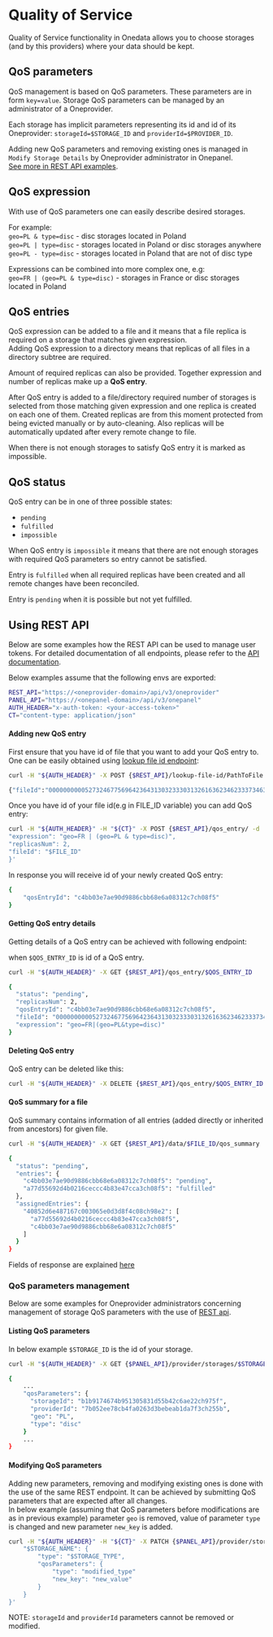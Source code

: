 # Quality of Service

<!-- toc -->

Quality of Service functionality in Onedata allows you to choose storages 
(and by this providers) where your data should be kept. 

## QoS parameters
QoS management is based on QoS parameters. These parameters are in form `key=value`. 
Storage QoS parameters can be managed by an administrator of a Oneprovider.

Each storage has implicit parameters representing its id and id of its Oneprovider: 
`storageId=$STORAGE_ID` and `providerId=$PROVIDER_ID`.

Adding new QoS parameters and removing existing ones is managed 
in `Modify Storage Details` by Oneprovider administrator in Onepanel.  
[See more in REST API examples](#qos-parameters-management).

## QoS expression
With use of QoS parameters one can easily describe desired storages. 

For example:  
`geo=PL & type=disc` - disc storages located in Poland  
`geo=PL | type=disc` - storages located in Poland or disc storages anywhere  
`geo=PL - type=disc` - storages located in Poland that are not of disc type  

Expressions can be combined into more complex one, e.g:  
`geo=FR | (geo=PL & type=disc)` - storages in France or disc storages located in Poland

## QoS entries
QoS expression can be added to a file and it means that a file replica
is required on a storage that matches given expression.  
Adding QoS expression to a directory means that replicas of all 
files in a directory subtree are required.

Amount of required replicas can also be provided. Together expression and number 
of replicas make up a **QoS entry**.

After QoS entry is added to a file/directory required number of storages is selected 
from those matching given expression and one replica is created on each one of them. 
Created replicas are from this moment protected from being evicted manually or by auto-cleaning.
Also replicas will be automatically updated after every remote change to file.

When there is not enough storages to satisfy QoS entry it is marked as impossible. 

## QoS status
QoS entry can be in one of three possible states:
 - `pending`
 - `fulfilled`
 - `impossible`
 
When QoS entry is `impossible` it means that there are not enough storages with 
required QoS parameters so entry cannot be satisfied.

Entry is `fulfilled` when all required replicas have been created and all remote changes have been reconciled.

Entry is `pending` when it is possible but not yet fulfilled.


## Using REST API

Below are some examples how the REST API can be used to manage user tokens. For
detailed documentation of all endpoints, please refer to the 
[API documentation](https://onedata.org/#/home/api/latest/oneprovider?anchor=tag/QoS).

Below examples assume that the following envs are exported:

```bash
REST_API="https://<oneprovider-domain>/api/v3/oneprovider"
PANEL_API="https://<onepanel-domain>/api/v3/onepanel"
AUTH_HEADER="x-auth-token: <your-access-token>"
CT="content-type: application/json"
```

#### Adding new QoS entry

First ensure that you have id of file that you want to add your QoS entry to. 
One can be easily obtained using [lookup file id endpoint](https://onedata.org/#/home/api/latest/oneprovider?anchor=operation/lookup_file_id):

```bash
curl -H "${AUTH_HEADER}" -X POST {$REST_API}/lookup-file-id/PathToFile
```

```bash
{"fileId":"000000000052732467756964236431303233303132616362346233373463306263626339666535303630343135636861356536236334613030626466613534643064636666656335633430313039633762663635636861356536"}
```

Once you have id of your file id(e.g in FILE_ID variable) you can add QoS entry:

```bash
curl -H "${AUTH_HEADER}" -H "${CT}" -X POST {$REST_API}/qos_entry/ -d '{
"expression": "geo=FR | (geo=PL & type=disc)", 
"replicasNum": 2, 
"fileId": "$FILE_ID"
}'
```

In response you will receive id of your newly created QoS entry:

```bash
{
    "qosEntryId": "c4bb03e7ae90d9886cbb68e6a08312c7ch08f5"
}
```

#### Getting QoS entry details

Getting details of a QoS entry can be achieved with following endpoint:

when `$QOS_ENTRY_ID` is id of a QoS entry.

```bash
curl -H "${AUTH_HEADER}" -X GET {$REST_API}/qos_entry/$QOS_ENTRY_ID
```

```bash
{
  "status": "pending",
  "replicasNum": 2,
  "qosEntryId": "c4bb03e7ae90d9886cbb68e6a08312c7ch08f5",
  "fileId": "000000000052732467756964236431303233303132616362346233373463306263626339666535303630343135636861356536236334613030626466613534643064636666656335633430313039633762663635636861356536",
  "expression": "geo=FR|(geo=PL&type=disc)"
}
```

#### Deleting QoS entry

QoS entry can be deleted like this:

```bash
curl -H "${AUTH_HEADER}" -X DELETE {$REST_API}/qos_entry/$QOS_ENTRY_ID
```

#### QoS summary for a file

QoS summary contains information of all entries (added directly or inherited from ancestors) for given file.

```bash
curl -H "${AUTH_HEADER}" -X GET {$REST_API}/data/$FILE_ID/qos_summary
```

```bash
{
  "status": "pending",
  "entries": {
    "c4bb03e7ae90d9886cbb68e6a08312c7ch08f5": "pending",
    "a77d55692d4b0216ceccc4b83e47cca3ch08f5": "fulfilled"
  },
  "assignedEntries": {
    "40852d6e487167c003065e0d3d8f4c08ch98e2": [
      "a77d55692d4b0216ceccc4b83e47cca3ch08f5",
      "c4bb03e7ae90d9886cbb68e6a08312c7ch08f5"
    ]
  }
}
```
Fields of response are explained [here](https://onedata.org/#/home/api/latest/oneprovider?anchor=operation/get_file_qos_summary)

### QoS parameters management

Below are some examples for Oneprovider administrators concerning management of storage 
QoS parameters with the use of [REST api](https://onedata.org/#/home/api/latest/onepanel?anchor=operation/get_storage_details).

#### Listing QoS parameters

In below example `$STORAGE_ID` is the id of your storage.

```bash
curl -H "${AUTH_HEADER}" -X GET {$PANEL_API}/provider/storages/$STORAGE_ID
```

```bash
{
    ...
    "qosParameters": {
      "storageId": "b1b9174674b951305831d55b42c6ae22ch975f",
      "providerId": "7b052ee78cb4fa0263d3bebeab1da7f3ch255b",
      "geo": "PL",
      "type": "disc"
    }
    ...
}
```

#### Modifying QoS parameters

Adding new parameters, removing and modifying existing ones is done with the use of the 
same REST endpoint. It can be achieved by submitting QoS parameters that are expected after all changes.  
In below example (assuming that QoS parameters before modifications are as in previous 
example) parameter `geo` is removed, value of parameter `type` is changed 
and new parameter `new_key` is added.

```bash
curl -H "${AUTH_HEADER}" -H "${CT}" -X PATCH {$PANEL_API}/provider/storages/$STORAGE_ID -d '{
    "$STORAGE_NAME": {
        "type": "$STORAGE_TYPE", 
        "qosParameters": {
            "type": "modified_type"
            "new_key": "new_value"
        }
    }
}'
```

NOTE: `storageId` and `providerId` parameters cannot be removed or modified.
